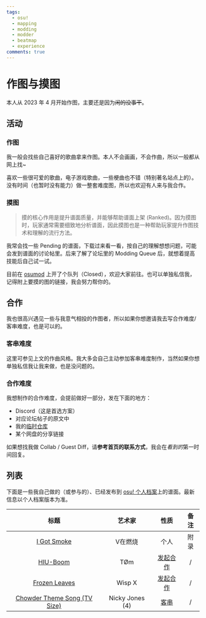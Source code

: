 ```yaml
---
tags:
  - osu!
  - mapping
  - modding
  - modder
  - beatmap
  - experience
comments: true
---
```


# 作图与摸图

本人从 2023 年 4 月开始作图，主要还是因为~~闲的没事干~~。

## 活动

### 作图

我一般会找些自己喜好的歌曲拿来作图。本人不会画画，不会作曲，所以一般都从网上找~

喜欢一些很可爱的歌曲，电子游戏歌曲，一些梗曲也不错（特别著名站点上的）。没有时间（也暂时没有能力）做一整套难度图，所以也欢迎有人来与我合作。

### 摸图

> 摸的核心作用是提升谱面质量，并能够帮助谱面上架 (Ranked)。因为摸图时，玩家通常需要细致地分析谱面，因此摸图也是一种帮助玩家提升作图技术和理解的流行方法。

我常会找一些 Pending 的谱面，下载过来看一看，按自己的理解想想问题，可能会发到谱面的讨论帖里。后来了解了论坛里的 Modding Queue 后，就想着提高技能后自己试一试。

目前在 [osumod](https://osumod.com/Amrzs0971/) 上开了个队列（Closed），欢迎大家前往。也可以单独私信我，记得附上要摸的图的链接，我会努力帮你的。

## 合作

我也很高兴遇见一些与我意气相投的作图者，所以如果你想邀请我去写合作难度/客串难度，也是可以的。

### 客串难度

这里可参见上文的作曲风格。我大多会自己主动参加客串难度制作，当然如果你想单独私信我让我来做，也是没问题的。

### 合作难度

我想制作的合作难度，会提前做好一部分，发在下面的地方：

- Discord（这是首选方案）
- 对应论坛帖子的原文中
- 我的[临时仓库](https://github.com/clonewith/file-temp)
- 某个网盘的分享链接

如果想找我做 Collab / Guest Diff，请**参考首页的联系方式**，我会在*看到的*第一时间回复。

## 列表

下面是一些我自己做的（或参与的）、已经发布到 [osu! 个人档案](https://osu.ppy.sh/users/30973609)上的谱面。最新信息以个人档案版本为准。

| 标题 | 艺术家 | 性质 | 备注 |
| :-: | :-: | :-: | :-: |
| [I Got Smoke](https://osu.ppy.sh/beatmapsets/2000102) | V在燃烧 | 个人 | 附录 |
| [HIU-Boom](https://osu.ppy.sh/beatmapsets/2019937) | TØm | [发起合作](https://osu.ppy.sh/community/forums/topics/1787697) | / |
| [Frozen Leaves](https://osu.ppy.sh/beatmapsets/2005918) | Wisp X | [发起合作](https://osu.ppy.sh/community/forums/topics/1776164) | / |
| [Chowder Theme Song (TV Size)](https://osu.ppy.sh/beatmapsets/2005881) | Nicky Jones (4) | [客串](https://osu.ppy.sh/beatmapsets/2005881#osu/4172871) | / |
